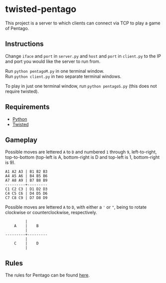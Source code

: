 twisted-pentago
=================

This project is a server to which clients can connect via TCP to play a game of Pentago.

## Instructions
Change `iface` and `port` in `server.py` and `host` and `port` in `client.py` to the IP and port you would like the server to run from.

Run `python pentagoM.py` in one terminal window.   
Run `python client.py` in two separate terminal windows.

To play in just one terminal window, run `python pentagoS.py` (this does not require twisted).

## Requirements
*   [Python](https://www.python.org/)
*   [Twisted](https://twistedmatrix.com/)

## Gameplay
Possible moves are lettered `A` to `D` and numbered `1` through `9`, left-to-right, top-to-bottom (top-left is A, bottom-right is D and top-left is 1, bottom-right is 9).

    A1 A2 A3 | B1 B2 B3
    A4 A5 A6 | B4 B5 B6
    A7 A8 A9 | B7 B8 B9
    ---------+---------
    C1 C2 C3 | D1 D2 D3
    C4 C5 C6 | D4 D5 D6
    C7 C8 C9 | D7 D8 D9

Possible moves are lettered `A` to `D`, with either a `'` or `"`, being to rotate clockwise or counterclockwise, respectively.

             |
        A    |    B 
             |
    ---------+---------
             |
        C    |    D
             |

## Rules
The rules for Pentago can be found [here](https://webdav.info.ucl.ac.be/webdav/ingi2261/ProblemSet3/PentagoRulesStrategy.pdf).
             
